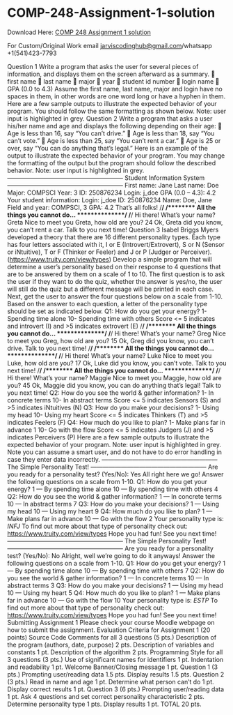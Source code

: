 # COMP-248-Assignment-1-solution

Download Here: [COMP 248 Assignment 1 solution](https://jarviscodinghub.com/assignment/comp-248-assignment-1-solution/)

For Custom/Original Work email jarviscodinghub@gmail.com/whatsapp +1(541)423-7793

Question 1
Write a program that asks the user for several pieces of information, and displays them on the
screen afterward as a summary.
 first name
 last name
 major
 year
 student id number
 login name
 GPA (0.0 to 4.3)
Assume the first name, last name, major and login have no spaces in them, in other words are
one word long or have a hyphen in them.
Here are a few sample outputs to illustrate the expected behavior of your program. You should
follow the same formatting as shown below.
Note: user input is highlighted in grey.
Question 2
Write a program that asks a user his/her name and age and displays the following depending on
their age:
 Age is less than 16, say “You can’t drive.”
 Age is less than 18, say “You can’t vote.”
 Age is less than 25, say “You can’t rent a car.”
 Age is 25 or over, say “You can do anything that’s legal.”
Here is an example of the output to illustrate the expected behavior of your program. You may
change the formatting of the output but the program should follow the described behavior.
Note: user input is highlighted in grey.
———————————————————
Student Information System
———————————————————
First name: Jane
Last name: Doe
Major: COMPSCI
Year: 3
ID: 250876234
Login: j_doe
GPA (0.0 – 4.3): 4.2
Your student information:
Login: j_doe
ID: 250876234
Name: Doe, Jane
Field and year: COMPSCI, 3
GPA: 4.2
That’s all folks!
/****************************************************************/
/******** All the things you cannot do… **************/
/****************************************************************/
Hi there! What’s your name? Greta
Nice to meet you Greta, how old are you? 24
Ok, Greta did you know, you can’t rent a car.
Talk to you next time!
Question 3
Isabel Briggs Myers developed a theory that there are 16 different personality types. Each type
has four letters associated with it, I or E (Introvert/Extrovert), S or N (Sensor or iNtuitive), T or F
(Thinker or Feeler) and J or P (Judger or Perceiver). (https://www.truity.com/view/types)
Develop a simple program that will determine a user’s personality based on their response to 4
questions that are to be answered by them on a scale of 1 to 10. The first question is to ask the
user if they want to do the quiz, whether the answer is yes/no, the user will still do the quiz but
a different message will be printed in each case. Next, get the user to answer the four questions
below on a scale from 1-10. Based on the answer to each question, a letter of the personality
type should be set as indicated below.
Q1: How do you get your energy?
1- Spending time alone
10- Spending time with others
Score <= 5 indicates and introvert (I) and >5 indicates extrovert (E)
/****************************************************************/
/******** All the things you cannot do… **************/
/****************************************************************/
Hi there! What’s your name? Greg
Nice to meet you Greg, how old are you? 15
Ok, Greg did you know, you can’t drive.
Talk to you next time!
/****************************************************************/
/******** All the things you cannot do… **************/
/****************************************************************/
Hi there! What’s your name? Luke
Nice to meet you Luke, how old are you? 17
Ok, Luke did you know, you can’t vote.
Talk to you next time!
/****************************************************************/
/******** All the things you cannot do… **************/
/****************************************************************/
Hi there! What’s your name? Maggie
Nice to meet you Maggie, how old are you? 45
Ok, Maggie did you know, you can do anything that’s legal!
Talk to you next time!
Q2: How do you see the world & gather information?
1- In concrete terms
10- In abstract terms
Score <= 5 indicates Sensors (S) and >5 indicates iNtuitives (N)
Q3: How do you make your decisions?
1- Using my head
10- Using my heart
Score <= 5 indicates Thinkers (T) and >5 indicates Feelers (F)
Q4: How much do you like to plan?
1- Make plans far in advance 1
10- Go with the flow
Score <= 5 indicates Judgers (J) and >5 indicates Perceivers (P)
Here are a few sample outputs to illustrate the expected behavior of your program.
Note: user input is highlighted in grey. Note you can assume a smart user, and do not have to
do error handling in case they enter data incorrectly.
———————————————————
The Simple Personality Test!
———————————————————
Are you ready for a personality test? (Yes/No): Yes
All right here we go!
Answer the following questions on a scale from 1-10.
Q1: How do you get your energy?
1 — By spending time alone
10 — By spending time with others
4
Q2: How do you see the world & gather information?
1 — In concrete terms
10 — In abstract terms
7
Q3: How do you make your decisions?
1 — Using my head
10 — Using my heart
9
Q4: How much do you like to plan?
1 — Make plans far in advance
10 — Go with the flow
2
Your personality type is: *INFJ*
To find out more about that type of personality check out:
https://www.truity.com/view/types
Hope you had fun! See you next time!
———————————————————
The Simple Personality Test!
———————————————————
Are you ready for a personality test? (Yes/No): No
Alright, well we’re going to do it anyways!
Answer the following questions on a scale from 1-10.
Q1: How do you get your energy?
1 — By spending time alone
10 — By spending time with others
7
Q2: How do you see the world & gather information?
1 — In concrete terms
10 — In abstract terms
3
Q3: How do you make your decisions?
1 — Using my head
10 — Using my heart
5
Q4: How much do you like to plan?
1 — Make plans far in advance
10 — Go with the flow
10
Your personality type is: *ESTP*
To find out more about that type of personality check out:
https://www.truity.com/view/types
Hope you had fun! See you next time!
Submitting Assignment 1
Please check your course Moodle webpage on how to submit the assignment.
Evaluation Criteria for Assignment 1 (20 points)
Source Code
Comments for all 3 questions (5 pts.)
Description of the program (authors, date, purpose) 2 pts.
Description of variables and constants 1 pt.
Description of the algorithm 2 pts.
Programming Style for all 3 questions (3 pts.)
Use of significant names for identifiers 1 pt.
Indentation and readability 1 pt.
Welcome Banner/Closing message 1 pt.
Question 1 (3 pts.)
Prompting user/reading data 1.5 pts.
Display results 1.5 pts.
Question 2 (3 pts.)
Read in name and age 1 pt.
Determine what person can’t do 1 pt.
Display correct results 1 pt.
Question 3 (6 pts.)
Prompting user/reading data 1 pt.
Ask 4 questions and set correct personality characteristic 2 pts.
Determine personality type 1 pts.
Display results 1 pt.
TOTAL 20 pts.
